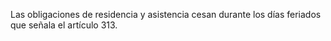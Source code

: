 Las obligaciones de residencia y asistencia cesan durante los días feriados que señala el artículo 313.